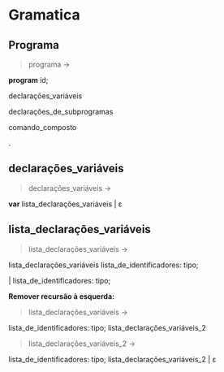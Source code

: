 # Gramatica

## Programa

> programa -> 

**program** id;

declarações_variáveis

declarações_de_subprogramas

comando_composto

.

## declarações_variáveis
>declarações_variáveis ->

**var** lista_declarações_variáveis
 | ε

## lista_declarações_variáveis
> lista_declarações_variáveis →

lista_declarações_variáveis lista_de_identificadores: tipo;

| lista_de_identificadores: tipo; 

**Remover recursão à esquerda:**

> lista_declarações_variáveis →

lista_de_identificadores: tipo; lista_declarações_variáveis_2

> lista_declarações_variáveis_2 →

lista_de_identificadores: tipo; lista_declarações_variáveis_2
| ε
